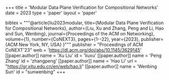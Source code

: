 +++
title = 'Modular Data Plane Verification for Compositional Networks'
date = 2023
type = 'paper'
layout = 'paper'

bibtex = """@article{liu2023modular,
  title={Modular Data Plane Verification for Compositional Networks},
  author={Liu, Xu and Zhang, Peng and Li, Hao and Sun, Wenbing},
  journal={Proceedings of the ACM on Networking},
  volume={1},
  number={CoNEXT3},
  pages={1--22},
  year={2023},
  publisher={ACM New York, NY, USA}
}"""
publisher = "Proceedings of ACM CoNEXT'23"
web = 'https://dl.acm.org/doi/abs/10.1145/3629145'
[[paper.author]]
    name = 'Xu Liu'
    id = 'liuxu'
[[paper.author]]
    name = 'Peng Zhang'
    id = 'zhangpeng'
[[paper.author]]
    name = 'Hao Li'
    url = "https://gr.xjtu.edu.cn/en/web/hao.li"
[[paper.author]]
    name = 'Wenbing Sun'
    id = "sunwenbing"
+++
